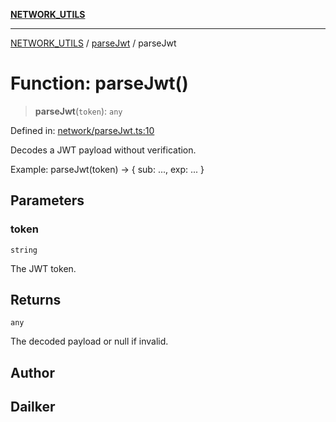 [**NETWORK_UTILS**](../../README.md)

***

[NETWORK_UTILS](../../README.md) / [parseJwt](../README.md) / parseJwt

# Function: parseJwt()

> **parseJwt**(`token`): `any`

Defined in: [network/parseJwt.ts:10](https://github.com/dailker/everyutil-js/blob/b3e269da55b7d96c15eb37e98c5c4f6b94f05f6f/src/network/parseJwt.ts#L10)

Decodes a JWT payload without verification.

Example: parseJwt(token) → { sub: ..., exp: ... }

## Parameters

### token

`string`

The JWT token.

## Returns

`any`

The decoded payload or null if invalid.

## Author

## Dailker
